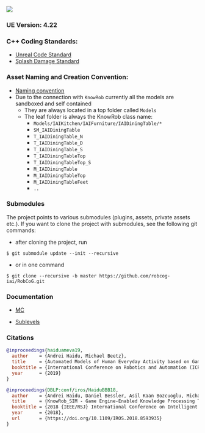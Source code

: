 
[![](Documentation/Img/RobCoG.png)](http://robcog.org/)

### UE Version: **4.22**

### C++ Coding Standards:

 * [Unreal Code Standard](https://docs.unrealengine.com/en-us/Programming/Development/CodingStandard)
 * [Splash Damage Standard](https://github.com/splash-damage/coding-standards)

### Asset Naming and Creation Convention:

 * [Naming convention](https://github.com/Allar/ue4-style-guide)
 * Due to the connection with `KnowRob` currently all the models are sandboxed and self contained
   * They are always located in a top folder called `Models`
   * The leaf folder is always the KnowRob class name:
     * `Models/IAIKitchen/IAIFurniture/IAIDiningTable/*`
      * `SM_IAIDiningTable`
      * `T_IAIDiningTable_N`
      * `T_IAIDiningTable_D`
      * `T_IAIDiningTable_S`
      * `T_IAIDiningTableTop`
      * `T_IAIDiningTableTop_S`
      * `M_IAIDiningTable`
      * `M_IAIDiningTableTop`
      * `M_IAIDiningTableFeet`
      * `..`



### Submodules

The project points to various submodules (plugins, assets, private assets etc.). If you want to clone the project with submodules, see the following git commands:

* after cloning the project, run

```
$ git submodule update --init --recursive
```

* or in one command

```
$ git clone --recursive -b master https://github.com/robcog-iai/RobCoG.git
```

### Documentation

* [MC](Documentation/MC.md)

* [Sublevels](Documentation/Sublevels.md)

### Citations

```bibtex
@inproceedings{haiduameva19,
  author    = {Andrei Haidu, Michael Beetz},
  title     = {Automated Models of Human Everyday Activity based on Game and Virtual Reality Technology},
  booktitle = {International Conference on Robotics and Automation (ICRA)},
  year      = {2019}
}
```

```bibtex
@inproceedings{DBLP:conf/iros/HaiduBBB18,
  author    = {Andrei Haidu, Daniel Bessler, Asil Kaan Bozcuoglu, Michael Beetz},
  title     = {KnowRob_SIM - Game Engine-Enabled Knowledge Processing Towards Cognition-Enabled Robot Control},
  booktitle = {2018 {IEEE/RSJ} International Conference on Intelligent Robots and Systems, {IROS} 2018, Madrid, Spain, October 1-5, 2018},
  year      = {2018},
  url       = {https://doi.org/10.1109/IROS.2018.8593935}
}
```
